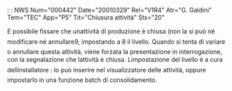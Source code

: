  :  : NWS Num="000442" Date="20010329" Rel="V1R4" Atr="G. Galdini" Tem="TEC" App="P5" Tit="Chiusura attività" Sts="20"

E possibile fissare che unattività di produzione è chiusa (non la si può né modificare né annullare9, impostando a 8 il livello. Quando si tenta di variare o annullare questa attività, viene forzata la presentazione in interrogazione, con la segnalazione che lattività è chiusa.
Limpostazione del livello è a cura dellinstallatore :  lo può inserire nel visualizzatore delle attività, oppure impostarlo in una funzione batch di consolidamento.


